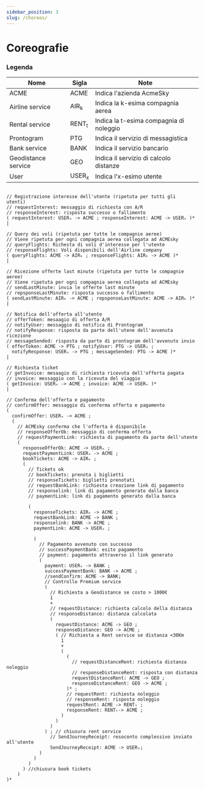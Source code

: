 ```yaml
---
sidebar_position: 3
slug: /choreos/
---
```


# Coreografie

### Legenda

| Nome                | Sigla            | Note                                |
| - | - | - |
| ACME                | ACME             | Indica l'azienda AcmeSky                |
| Airline service     | AIR<sub>k</sub>  | Indica la k-esima compagnia aerea       |
| Rental service      | RENT<sub>t</sub> | Indica la t-esima compagnia di noleggio |
| Prontogram          | PTG              | Indica il servizio di messagistica      |
| Bank service        | BANK             | Indica il servizio bancario             |
| Geodistance service | GEO              | Indica il servizio di calcolo distanze  |
| User                | USER<sub>x</sub> | Indica l'x-esimo utente                 |


```JS

// Registrazione interesse dell'utente (ripetuta per tutti gli  utenti)
// requestInterest: messaggio di richiesta con A/R
// responseInterest: risposta successo o fallimento
( requestInterest: USERₓ -> ACME ; responseInterest: ACME -> USERₓ )* 
|   

// Query dei voli (ripetuta per tutte le compagnie aeree)
// Viene ripetuta per ogni compagnia aerea collegata ad ACMEsky
// queryFlights: Richesta di voli d'interesse per l'utente
// responseFlights: Voli disponibili dell'Airline company
( queryFlights: ACME -> AIRₖ ; responseFlights: AIRₖ -> ACME )* 
| 

// Ricezione offerte last minute (ripetuta per tutte le compagnie aeree)
// Viene ripetuta per ogni compagnia aerea collegata ad ACMEsky
// sendLastMinute: invia le offerte last minute
// repsponseLastMinute: risposta successo o fallimento
( sendLastMinute: AIRₖ -> ACME ; repsponseLastMinute: ACME -> AIRₖ )*
|

// Notifica dell'offerta all'utente
// offerToken: mesaagio di offerta A/R
// notifyUser: messaggio di notifica di Prontogram
// notifyResponse: risposta da parte dell'utene dell'avvenuta ricezione
// messageSended: risposta da parte di prontogram dell'avvenuto invio
( offerToken: ACME -> PTG ; notifyUser: PTG -> USERₓ ; 
  notifyResponse: USERₓ -> PTG ; messageSended: PTG -> ACME )*
|

// Richiesta ticket
// getInvoice: mesaagio di richiesta ricevuta dell'offerta pagata
// invoice: messaggio con la ricevuta del viaggio
( getInvoice: USERₓ -> ACME ; invoice: ACME -> USERₓ )*
|

// Conferma dell'offerta e pagamento
// confirmOffer: messaggio di conferma offerta e pagamento
( 
  confirmOffer: USERₓ -> ACME ; 
  (
    // ACMEsky conferma che l'offerta è disponibile
    // responseOfferOk: messaggio di conferma offerta
    // requestPaymentLink: richiesta di pagamento da parte dell'utente
    (   
      responseOfferOk: ACME -> USERₓ ;
      requestPaymentLink: USERₓ -> ACME ;
      bookTickets: ACME -> AIRₖ ;
      (   
        // Tickets ok
        // bookTickets: prenota i biglietti 
        // responseTickets: biglietti prenotati
        // requestBankLink: richiesta creazione link di pagamento
        // responselink: link di pagamento generato dalla banca
        // paymentLink: link di pagamento generato dalla banca

        (
          responseTickets: AIRₖ -> ACME ;
          requestBankLink: ACME -> BANK ; 
          responselink: BANK -> ACME ;
          paymentLink: ACME -> USERₓ ;

          (
            // Pagamento avvenuto con successo
            // successPaymentBank: esito pagamento
            // payment: pagamento attraverso il link generato
            (
              payment: USERₓ -> BANK ;
              successPaymentBank: BANK -> ACME ;
              //sendConfirm: ACME -> BANK;
              // Controllo Premium service
              (
                // Richiesta a Geodistance se costo > 1000€
                1 
                + 
                // requestDistance: richiesta calcolo della distanza
                // responseDistance: distanza calcolata
                (
                  requestDistance: ACME -> GEO ; 
                  responseDistance: GEO -> ACME ; 
                  ( // Richiesta a Rent service se distanza <30Km
                    1 
                    +  
                    (
                      (
                        // requestDistanceRent: richiesta distanza noleggio
                        // responseDistanceRent: risposta con distanza
                        requestDistanceRent: ACME -> GEO ; 
                        responseDistanceRent: GEO -> ACME ;
                      )* ;
                      // requestRent: richiesta noleggio
                      // responseRent: risposta noleggio
                      requestRent: ACME -> RENTₜ ; 
                      responseRent: RENTₜ-> ACME ;
                    )
                  )
                )
              ) ; // chiusura rent service
                // SendJourneyReceipt: resoconto complessivo inviato all'utente
                SendJourneyReceipt: ACME -> USERₓ;
            )
          ) 
        )
      ) //chiusura book tickets
    )
)*
```